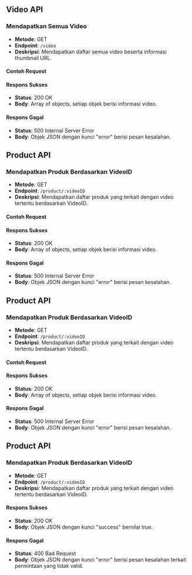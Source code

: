 ## Video API

### Mendapatkan Semua Video

- **Metode**: GET
- **Endpoint**: `/video`
- **Deskripsi**: Mendapatkan daftar semua video beserta informasi thumbnail URL.

#### Contoh Request


#### Respons Sukses

- **Status**: 200 OK
- **Body**: Array of objects, setiap objek berisi informasi video.

#### Respons Gagal

- **Status**: 500 Internal Server Error
- **Body**: Objek JSON dengan kunci "error" berisi pesan kesalahan.

## Product API

### Mendapatkan Produk Berdasarkan VideoID

- **Metode**: GET
- **Endpoint**: `/product/:videoID`
- **Deskripsi**: Mendapatkan daftar produk yang terkait dengan video tertentu berdasarkan VideoID.

#### Contoh Request


#### Respons Sukses

- **Status**: 200 OK
- **Body**: Array of objects, setiap objek berisi informasi video.

#### Respons Gagal

- **Status**: 500 Internal Server Error
- **Body**: Objek JSON dengan kunci "error" berisi pesan kesalahan.

## Product API

### Mendapatkan Produk Berdasarkan VideoID

- **Metode**: GET
- **Endpoint**: `/product/:videoID`
- **Deskripsi**: Mendapatkan daftar produk yang terkait dengan video tertentu berdasarkan VideoID.

#### Contoh Request


#### Respons Sukses

- **Status**: 200 OK
- **Body**: Array of objects, setiap objek berisi informasi video.

#### Respons Gagal

- **Status**: 500 Internal Server Error
- **Body**: Objek JSON dengan kunci "error" berisi pesan kesalahan.

## Product API

### Mendapatkan Produk Berdasarkan VideoID

- **Metode**: GET
- **Endpoint**: `/product/:videoID`
- **Deskripsi**: Mendapatkan daftar produk yang terkait dengan video tertentu berdasarkan VideoID.




#### Respons Sukses

- **Status**: 200 OK
- **Body**: Objek JSON dengan kunci "success" bernilai true.

#### Respons Gagal

- **Status**: 400 Bad Request
- **Body**: Objek JSON dengan kunci "error" berisi pesan kesalahan terkait permintaan yang tidak valid.
